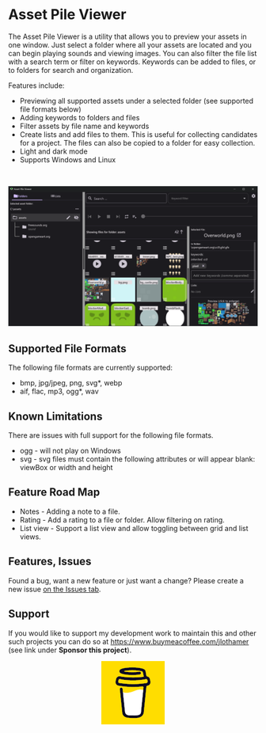 # Asset Pile Viewer

The Asset Pile Viewer is a utility that allows you to preview your assets in one window.  Just select a folder where all your assets are located and you can begin playing sounds and viewing images.  You can also filter the file list with a search term or filter on keywords.  Keywords can be added to files, or to folders for search and organization.

Features include:

  * Previewing all supported assets under a selected folder (see supported file formats below)
  * Adding keywords to folders and files
  * Filter assets by file name and keywords
  * Create lists and add files to them.  This is useful for collecting candidates for a project.  The files can also be copied to a folder for easy collection.
  * Light and dark mode
  * Supports Windows and Linux
<br>
<p align="center">
<img src="readme_images/screenshot.png" />
</p>

## Supported File Formats
The following file formats are currently supported:

  * bmp, jpg/jpeg, png, svg*, webp
  * aif, flac, mp3, ogg*, wav

## Known Limitations
There are issues with full support for the following file formats.

  * ogg - will not play on Windows
  * svg - svg files must contain the following attributes or will appear blank: viewBox or width and height

## Feature Road Map

  * Notes - Adding a note to a file.
  * Rating - Add a rating to a file or folder.  Allow filtering on rating.
  * List view - Support a list view and allow toggling between grid and list views.

## Features, Issues
Found a bug, want a new feature or just want a change?  Please create a new issue [on the Issues tab](https://github.com/jhlothamer/asset_pile_viewer/issues).


## Support
If you would like to support my development work to maintain this and other such projects you can do so at https://www.buymeacoffee.com/jlothamer (see link under <strong>Sponsor this project</strong>).
<br>

<p align="center">
<img src="readme_images/bmc-logo-yellow-128.png" />
</p>

